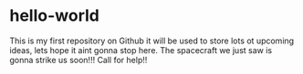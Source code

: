 # hello-world
This is my first repository on Github it will be used to store lots ot upcoming ideas, lets hope it aint gonna stop here.
The spacecraft we just saw is gonna strike us soon!!! Call for help!!
